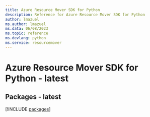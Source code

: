 ```yaml
---
title: Azure Resource Mover SDK for Python
description: Reference for Azure Resource Mover SDK for Python
author: lmazuel
ms.author: lmazuel
ms.data: 06/08/2023
ms.topic: reference
ms.devlang: python
ms.service: resourcemover
---
```

# Azure Resource Mover SDK for Python - latest
## Packages - latest
[!INCLUDE [packages](resource-mover-index.md)]